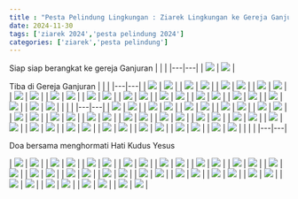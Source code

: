 ```yaml
---
title : "Pesta Pelindung Lingkungan : Ziarek Lingkungan ke Gereja Ganjuran , Gua Maria Tritis"
date: 2024-11-30
tags: ['ziarek 2024','pesta pelindung 2024']
categories: ['ziarek','pesta pelindung']
---
```

Siap siap berangkat ke gereja Ganjuran 
| | |
|---|---|
| ![](/img/IMG-20241130-WA0009.avif) | ![](/img/IMG-20241130-WA0011.avif) |

Tiba di Gereja Ganjuran
| | | 
|---|---| 
| ![](/img//ganjuran.avif)           | ![](/img/IMG-20241130-WA0024(1).avif) |
| ![](/img/IMG-20241130-WA0026.avif) | ![](/img/IMG-20241130-WA0028.avif) |
| ![](/img/IMG-20241130-WA0030.avif) | ![](/img/IMG-20241130-WA0032.avif) |
| ![](/img/IMG-20241130-WA0044.avif) | ![](/img/IMG-20241130-WA0076.avif) |
| ![](/img/IMG-20241130-WA0082.avif) | ![](/img/IMG-20241130-WA0098.avif) |
| ![](/img/IMG-20241130-WA0100.avif) | ![](/img/IMG-20241130-WA0104.avif) |
| ![](/img/IMG-20241130-WA0122.avif) | ![](/img/IMG-20241130-WA0126.avif) |
| ![](/img/IMG-20241130-WA0130.avif) | ![](/img/IMG-20241130-WA0134.avif) |
| ![](/img/IMG-20241130-WA0321.avif) | ![](/img/IMG-20241130-WA0327.avif) |
| ![](/img/IMG-20241130-WA0331.avif) | ![](/img/IMG-20241130-WA0341.avif) |
| ![](/img/IMG-20241130-WA0343.avif) | ![](/img/IMG-20241130-WA0345.avif) |
| ![](/img/IMG-20241130-WA0081.avif) | ![](/img/IMG-20241130-WA0089.avif) |
| ![](/img/IMG-20241130-WA0092.avif) | ![](/img/IMG-20241130-WA0096.avif) |
| | |
|---|---|
| ![](/img/IMG-20241130-WA0274.avif) | ![](/img/IMG-20241130-WA0276.avif) |
| ![](/img/IMG-20241130-WA0278.avif) | ![](/img/IMG-20241130-WA0280.avif) |
| ![](/img/IMG-20241130-WA0282.avif) | ![](/img/IMG-20241130-WA0286.avif) |
| ![](/img/IMG-20241130-WA0292.avif) | ![](/img/IMG-20241130-WA0294.avif) |
| ![](/img/IMG-20241130-WA0296.avif) | ![](/img/IMG-20241130-WA0300.avif) |
| ![](/img/IMG-20241130-WA0305.avif) | ![](/img/IMG-20241130-WA0307.avif) |
| ![](/img/IMG-20241130-WA0309.avif) | ![](/img/IMG-20241130-WA0311.avif) |
| ![](/img/IMG-20241130-WA0313.avif) | ![](/img/IMG-20241130-WA0315.avif) |
| ![](/img/IMG-20241130-WA0317.avif) | ![](/img/IMG-20241130-WA0335.avif) |
| ![](/img/IMG-20241130-WA0274.avif) | ![](/img/IMG-20241130-WA0276.avif) |
| ![](/img/IMG-20241130-WA0278.avif) | ![](/img/IMG-20241130-WA0280.avif) |
| ![](/img/IMG-20241130-WA0282.avif) | ![](/img/IMG-20241130-WA0286.avif) |
| ![](/img/IMG-20241130-WA0292.avif) | ![](/img/IMG-20241130-WA0294.avif) |
| ![](/img/IMG-20241130-WA0296.avif) | ![](/img/IMG-20241130-WA0300.avif) |
| ![](/img/IMG-20241130-WA0274.avif) | ![](/img/IMG-20241130-WA0276.avif) |
| ![](/img/IMG-20241130-WA0278.avif) | ![](/img/IMG-20241130-WA0280.avif) |
| ![](/img/IMG-20241130-WA0282.avif) | ![](/img/IMG-20241130-WA0286.avif) |
| ![](/img/IMG-20241130-WA0292.avif) | ![](/img/IMG-20241130-WA0294.avif) |
| ![](/img/IMG-20241130-WA0072.avif) | ![](/img/IMG-20241130-WA0074.avif) |
| | |
|---|---|

Doa bersama menghormati Hati Kudus Yesus

| ![](/img/IMG-20241130-WA0274.avif) | ![](/img/IMG-20241130-WA0276.avif) |
| ![](/img/IMG-20241130-WA0278.avif) | ![](/img/IMG-20241130-WA0280.avif) |
| ![](/img/IMG-20241130-WA0282.avif) | ![](/img/IMG-20241130-WA0286.avif) |
| ![](/img/IMG-20241130-WA0292.avif) | ![](/img/IMG-20241130-WA0294.avif) |
| ![](/img/IMG-20241130-WA0296.avif) | ![](/img/IMG-20241130-WA0300.avif) |
| ![](/img/IMG-20241130-WA0305.avif) | ![](/img/IMG-20241130-WA0307.avif) |
| ![](/img/IMG-20241130-WA0309.avif) | ![](/img/IMG-20241130-WA0311.avif) |
| ![](/img/IMG-20241130-WA0313.avif) | ![](/img/IMG-20241130-WA0315.avif) |
| ![](/img/IMG-20241130-WA0317.avif) | ![](/img/IMG-20241130-WA0335.avif) |
| ![](/img/IMG-20241130-WA0274.avif) | ![](/img/IMG-20241130-WA0276.avif) |
| ![](/img/IMG-20241130-WA0278.avif) | ![](/img/IMG-20241130-WA0280.avif) |
| ![](/img/IMG-20241130-WA0282.avif) | ![](/img/IMG-20241130-WA0286.avif) |
| ![](/img/IMG-20241130-WA0292.avif) | ![](/img/IMG-20241130-WA0294.avif) |
| ![](/img/IMG-20241130-WA0296.avif) | ![](/img/IMG-20241130-WA0300.avif) |
| ![](/img/IMG-20241130-WA0274.avif) | ![](/img/IMG-20241130-WA0276.avif) |
| ![](/img/IMG-20241130-WA0278.avif) | ![](/img/IMG-20241130-WA0280.avif) |
| ![](/img/IMG-20241130-WA0282.avif) | ![](/img/IMG-20241130-WA0286.avif) |
| ![](/img/IMG-20241130-WA0292.avif) | ![](/img/IMG-20241130-WA0294.avif) |
| ![](/img/IMG-20241130-WA0072.avif) | ![](/img/IMG-20241130-WA0074.avif) |